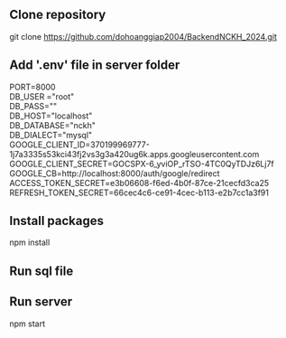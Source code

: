 ## Clone repository
git clone https://github.com/dohoanggiap2004/BackendNCKH_2024.git

## Add '.env' file in server folder
PORT=8000<br>
DB_USER ="root"<br>
DB_PASS=""<br>
DB_HOST="localhost"<br>
DB_DATABASE="nckh"<br>
DB_DIALECT="mysql"<br>
GOOGLE_CLIENT_ID=370199969777-1j7a3335s53kci43fj2vs3g3a420ug6k.apps.googleusercontent.com<br>
GOOGLE_CLIENT_SECRET=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<br>
GOOGLE_CB=http://localhost:8000/auth/google/redirect<br>
ACCESS_TOKEN_SECRET=e3b06608-f6ed-4b0f-87ce-21cecfd3ca25<br>
REFRESH_TOKEN_SECRET=66cec4c6-ce91-4cec-b113-e2b7cc1a3f91<br>

## Install packages
npm install

## Run sql file

## Run server
npm start
